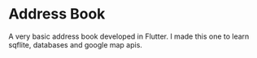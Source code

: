 # Address Book

A very basic address book developed in Flutter.
I made this one to learn sqflite,  databases and google map apis.

